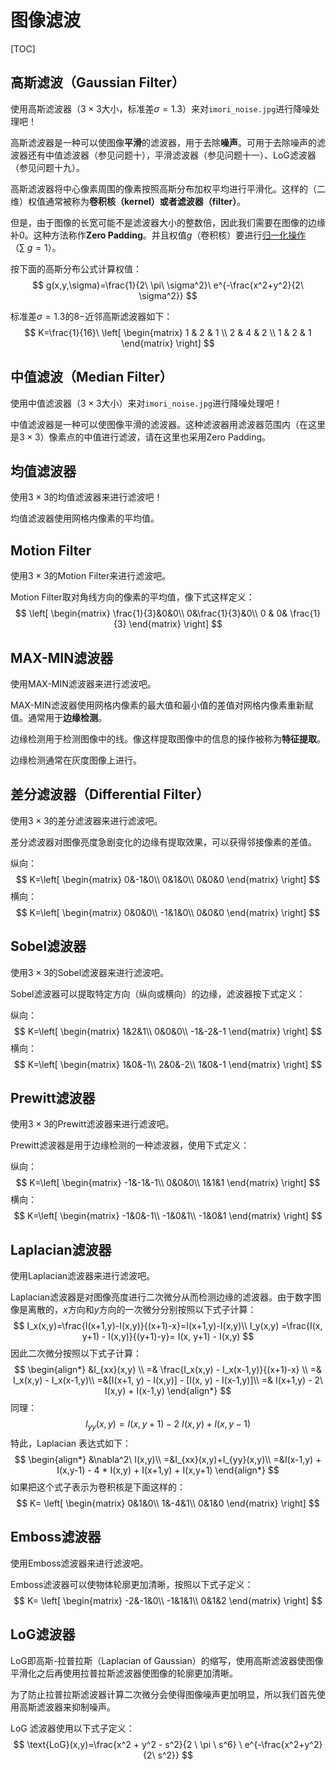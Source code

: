 <!--
 * @Description: 
 * @Version: 1.0
 * @Author: Wang Hongping
 * @Date: 2023-09-30 10:06:42
 * @LastEditors: Wang Hongping
 * @LastEditTime: 2023-09-30 15:53:18
-->
# 图像滤波
[TOC]

## 高斯滤波（Gaussian Filter）

使用高斯滤波器（$3\times3$大小，标准差$\sigma=1.3$）来对`imori_noise.jpg`进行降噪处理吧！

高斯滤波器是一种可以使图像**平滑**的滤波器，用于去除**噪声**。可用于去除噪声的滤波器还有中值滤波器（参见问题十），平滑滤波器（参见问题十一）、LoG滤波器（参见问题十九）。

高斯滤波器将中心像素周围的像素按照高斯分布加权平均进行平滑化。这样的（二维）权值通常被称为**卷积核（kernel）**或者**滤波器（filter）**。

但是，由于图像的长宽可能不是滤波器大小的整数倍，因此我们需要在图像的边缘补$0$。这种方法称作**Zero Padding**。并且权值$g$（卷积核）要进行[归一化操作](https://blog.csdn.net/lz0499/article/details/54015150)（$\sum\ g = 1$）。

按下面的高斯分布公式计算权值：
$$
g(x,y,\sigma)=\frac{1}{2\  \pi\ \sigma^2}\  e^{-\frac{x^2+y^2}{2\  \sigma^2}}
$$

标准差$\sigma=1.3$的$8-$近邻高斯滤波器如下：
$$
K=\frac{1}{16}\  \left[
 \begin{matrix}
   1 & 2 & 1 \\
   2 & 4 & 2 \\
   1 & 2 & 1
  \end{matrix}
  \right]
$$

## 中值滤波（Median Filter）

使用中值滤波器（$3\times3$大小）来对`imori_noise.jpg`进行降噪处理吧！

中值滤波器是一种可以使图像平滑的滤波器。这种滤波器用滤波器范围内（在这里是$3\times3$）像素点的中值进行滤波，请在这里也采用Zero Padding。

## 均值滤波器

使用$3\times3$的均值滤波器来进行滤波吧！

均值滤波器使用网格内像素的平均值。

## Motion Filter

使用$3\times3$的Motion Filter来进行滤波吧。

Motion Filter取对角线方向的像素的平均值，像下式这样定义：
$$
\left[
\begin{matrix}
\frac{1}{3}&0&0\\
0&\frac{1}{3}&0\\
0  & 0&  \frac{1}{3}
\end{matrix}
\right]
$$

## MAX-MIN滤波器

使用MAX-MIN滤波器来进行滤波吧。

MAX-MIN滤波器使用网格内像素的最大值和最小值的差值对网格内像素重新赋值。通常用于**边缘检测**。

边缘检测用于检测图像中的线。像这样提取图像中的信息的操作被称为**特征提取**。

边缘检测通常在灰度图像上进行。

## 差分滤波器（Differential Filter）

使用$3\times3$的差分滤波器来进行滤波吧。

差分滤波器对图像亮度急剧变化的边缘有提取效果，可以获得邻接像素的差值。

纵向：
$$
K=\left[
\begin{matrix}
0&-1&0\\
0&1&0\\
0&0&0
\end{matrix}
\right]
$$
横向：
$$
K=\left[
\begin{matrix}
0&0&0\\
-1&1&0\\
0&0&0
\end{matrix}
\right]
$$

## Sobel滤波器

使用$3\times3$的Sobel滤波器来进行滤波吧。

Sobel滤波器可以提取特定方向（纵向或横向）的边缘，滤波器按下式定义：

纵向：
$$
K=\left[
\begin{matrix}
1&2&1\\
0&0&0\\
-1&-2&-1
\end{matrix}
\right]
$$
横向：
$$
K=\left[
\begin{matrix}
1&0&-1\\
2&0&-2\\
1&0&-1
\end{matrix}
\right]
$$

## Prewitt滤波器

使用$3\times3$的Prewitt滤波器来进行滤波吧。

Prewitt滤波器是用于边缘检测的一种滤波器，使用下式定义：

纵向：
$$
K=\left[
\begin{matrix}
-1&-1&-1\\
0&0&0\\
1&1&1
\end{matrix}
\right]
$$
横向：
$$
K=\left[
\begin{matrix}
-1&0&-1\\
-1&0&1\\
-1&0&1
\end{matrix}
\right]
$$

## Laplacian滤波器

使用Laplacian滤波器来进行滤波吧。

Laplacian滤波器是对图像亮度进行二次微分从而检测边缘的滤波器。由于数字图像是离散的，$x$方向和$y$方向的一次微分分别按照以下式子计算：
$$
I_x(x,y)=\frac{I(x+1,y)-I(x,y)}{(x+1)-x}=I(x+1,y)-I(x,y)\\
I_y(x,y) =\frac{I(x, y+1) - I(x,y)}{(y+1)-y}= I(x, y+1) - I(x,y)
$$
因此二次微分按照以下式子计算：
$$
\begin{align*}
&I_{xx}(x,y) \\
=& \frac{I_x(x,y) - I_x(x-1,y)}{(x+1)-x} \\
=& I_x(x,y) - I_x(x-1,y)\\
         =&[I(x+1, y) - I(x,y)] - [I(x, y) - I(x-1,y)]\\
         =& I(x+1,y) - 2\  I(x,y) + I(x-1,y)
\end{align*}
$$
同理：
$$
I_{yy}(x,y)=I(x,y+1)-2\  I(x,y)+I(x,y-1)
$$
特此，Laplacian 表达式如下：
$$
\begin{align*}
&\nabla^2\ I(x,y)\\
=&I_{xx}(x,y)+I_{yy}(x,y)\\
=&I(x-1,y) + I(x,y-1) - 4 * I(x,y) + I(x+1,y) + I(x,y+1)
\end{align*}
$$
如果把这个式子表示为卷积核是下面这样的：
$$
K=
\left[
\begin{matrix}
0&1&0\\
1&-4&1\\
0&1&0
\end{matrix}
\right]
$$

## Emboss滤波器

使用Emboss滤波器来进行滤波吧。

Emboss滤波器可以使物体轮廓更加清晰，按照以下式子定义：
$$
K=
\left[
\begin{matrix}
-2&-1&0\\
-1&1&1\\
0&1&2
\end{matrix}
\right]
$$

## LoG滤波器

LoG即高斯-拉普拉斯（Laplacian of Gaussian）的缩写，使用高斯滤波器使图像平滑化之后再使用拉普拉斯滤波器使图像的轮廓更加清晰。

为了防止拉普拉斯滤波器计算二次微分会使得图像噪声更加明显，所以我们首先使用高斯滤波器来抑制噪声。

 LoG  滤波器使用以下式子定义：
$$
\text{LoG}(x,y)=\frac{x^2 + y^2 - s^2}{2 \  \pi \  s^6} \  e^{-\frac{x^2+y^2}{2\  s^2}}
$$
